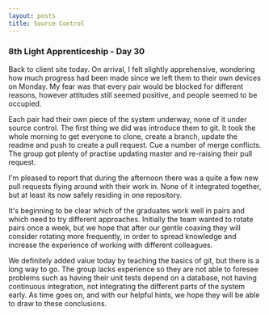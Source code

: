 ```yaml
---
layout: posts
title: Source Control
---
```

### 8th Light Apprenticeship - Day 30

Back to client site today. On arrival, I felt slightly apprehensive, wondering how much progress had been made since we left them to their own devices on Monday. My fear was that every pair would be blocked for different reasons, however attitudes still seemed positive, and people seemed to be occupied.

<!--break--> 

Each pair had their own piece of the system underway, none of it under source control. The first thing we did was introduce them to git. It took the whole morning to get everyone to clone, create a branch, update the readme and push to create a pull request. Cue a number of merge conflicts. The group got plenty of practise updating master and re-raising their pull request.

I'm pleased to report that during the afternoon there was a quite a few new pull requests flying around with their work in. None of it integrated together, but at least its now safely residing in one repository.

It's beginning to be clear which of the graduates work well in pairs and which need to try different approaches. Initially the team wanted to rotate pairs once a week, but we hope that after our gentle coaxing they will consider rotating more frequently, in order to spread knowledge and increase the experience of working with different colleagues. 

We definitely added value today by teaching the basics of git, but there is a long way to go. The group lacks experience so they are not able to foresee problems such as having their unit tests depend on a database, not having continuous integration, not integrating the different parts of the system early. As time goes on, and with our helpful hints, we hope they will be able to draw to these conclusions.